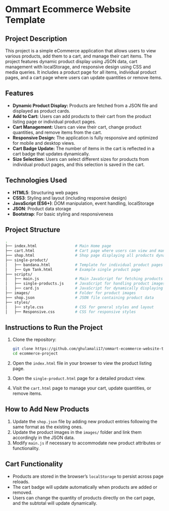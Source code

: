 # Ommart Ecommerce Website Template 

## Project Description

This project is a simple eCommerce application that allows users to view various products, add them to a cart, and manage their cart items. The project features dynamic product display using JSON data, cart management with localStorage, and responsive design using CSS and media queries. It includes a product page for all items, individual product pages, and a cart page where users can update quantities or remove items.

## Features

- **Dynamic Product Display:** Products are fetched from a JSON file and displayed as product cards.
- **Add to Cart:** Users can add products to their cart from the product listing page or individual product pages.
- **Cart Management:** Users can view their cart, change product quantities, and remove items from the cart.
- **Responsive Design:** The application is fully responsive and optimized for mobile and desktop views.
- **Cart Badge Update:** The number of items in the cart is reflected in a cart badge that updates dynamically.
- **Size Selection:** Users can select different sizes for products from individual product pages, and this selection is saved in the cart.

## Technologies Used

- **HTML5**: Structuring web pages
- **CSS3**: Styling and layout (including responsive design)
- **JavaScript (ES6+)**: DOM manipulation, event handling, localStorage
- **JSON**: Product data storage
- **Bootstrap**: For basic styling and responsiveness

## Project Structure

```bash
.
├── index.html                 # Main Home page
├── cart.html                  # Cart page where users can view and manage their cart
├── shop.html                  # Shop page displaying all products dynamically
├── single-product/
│   ├── bandana.html           # Template for individual product pages
│   ├── Gym Tank.html          # Example single product page
├── scripts/
│   ├── main.js                # Main JavaScript for fetching products and handling cart functionality
│   ├── single-products.js     # JavaScript for handling product images and adding items from single product pages
│   ├── card.js                # JavaScript for dynamically displaying product cards using JSON data
├── images/                    # Folder for product images
├── shop.json                  # JSON file containing product data
├── styles/
│   ├── style.css              # CSS for general styles and layout
│   ├── Responsive.css         # CSS for responsive styles
```

## Instructions to Run the Project

1. Clone the repository:

   ```bash
   git clone https://github.com/ghulamali17/ommart-ecommerce-website-template
   cd ecommerce-project
   ```

2. Open the `index.html` file in your browser to view the product listing page.
3. Open the `single-product.html` page for a detailed product view.
4. Visit the `cart.html` page to manage your cart, update quantities, or remove items.

## How to Add New Products

1. Update the `shop.json` file by adding new product entries following the same format as the existing ones.
2. Update the product images in the `images/` folder and link them accordingly in the JSON data.
3. Modify `main.js` if necessary to accommodate new product attributes or functionality.

## Cart Functionality

- Products are stored in the browser’s `localStorage` to persist across page reloads.
- The cart badge will update automatically when products are added or removed.
- Users can change the quantity of products directly on the cart page, and the subtotal will update dynamically.
